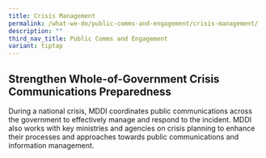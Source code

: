 ```yaml
---
title: Crisis Management
permalink: /what-we-do/public-comms-and-engagement/crisis-management/
description: ""
third_nav_title: Public Comms and Engagement
variant: tiptap
---
```

<h2>Strengthen Whole-of-Government Crisis Communications Preparedness</h2>
<p>During a national crisis, MDDI coordinates public communications across
the government to effectively manage and respond to the incident. MDDI
also works with key ministries and agencies on crisis planning to enhance
their processes and approaches towards public communications and information
management.</p>
<p></p>
